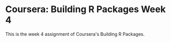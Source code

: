 # Coursera: Building R Packages Week 4

This is the week 4 assignment of Coursera's Building R Packages. 
